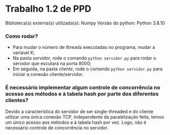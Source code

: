# Trabalho 1.2 de PPD

Biblioteca(s) externa(s) utilizada(s): Numpy
Versão do python: Python 3.8.10

### Como rodar?
* Para mudar o número de threads executadas no programa, mudar a variável K;
* Na pasta _servidor_, rode o comando `python servidor.py` para rodar o servidor que escutará na porta 8000;
* Em seguida, na pasta _cliente_, rode o comando `python servidor.py` para iniciar a conexão cliente/servidor.

### É necessário implementar algum controle de concorrência no acesso aos métodos e à tabela hash por parte dos diferentes clientes?
Devido a característica do servidor de ser single-threaded e do cliente utilizar uma única conexão TCP, independente da paralelização feita, temos um único acesso aos métodos e à tabela hash por vez. Logo, não é necessário controle de concorrência no servidor.